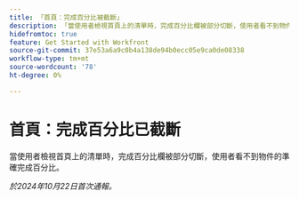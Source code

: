 ```yaml
---
title: 「首頁：完成百分比被截斷」
description: 「當使用者檢視首頁上的清單時，完成百分比欄被部分切斷，使用者看不到物件的準確完成百分比。」
hidefromtoc: true
feature: Get Started with Workfront
source-git-commit: 37e53a6a9c0b4a138de94b0ecc05e9ca0de08338
workflow-type: tm+mt
source-wordcount: '78'
ht-degree: 0%

---
```



# 首頁：完成百分比已截斷

當使用者檢視首頁上的清單時，完成百分比欄被部分切斷，使用者看不到物件的準確完成百分比。

_於2024年10月22日首次通報。_
